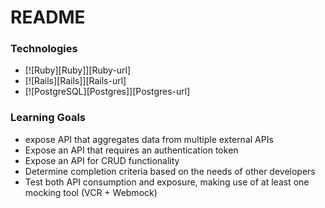 # README

### Technologies
* [![Ruby][Ruby]][Ruby-url]
* [![Rails][Rails]][Rails-url]
* [![PostgreSQL][Postgres]][Postgres-url]

### Learning Goals
- expose API that aggregates data from multiple external APIs
- Expose an API that requires an authentication token
- Expose an API for CRUD functionality
- Determine completion criteria based on the needs of other developers
- Test both API consumption and exposure, making use of at least one mocking tool (VCR + Webmock)

